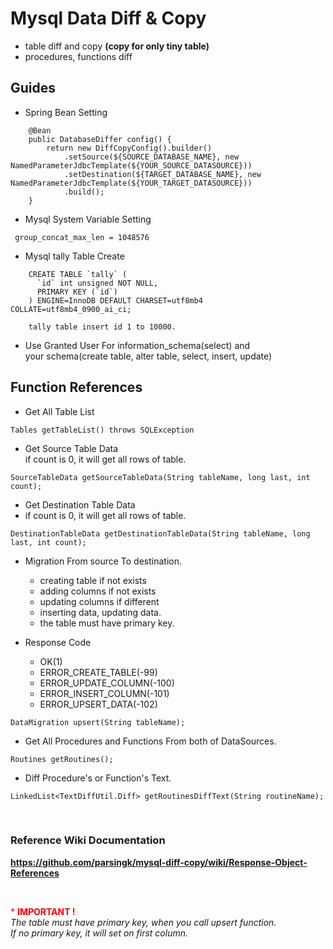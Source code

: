 # Mysql Data Diff & Copy

* table diff and copy **(copy for only tiny table)**
* procedures, functions diff   



## Guides


* Spring Bean Setting
``` 
    @Bean
    public DatabaseDiffer config() {    
        return new DiffCopyConfig().builder()
            .setSource(${SOURCE_DATABASE_NAME}, new NamedParameterJdbcTemplate(${YOUR_SOURCE_DATASOURCE}))
            .setDestination(${TARGET_DATABASE_NAME}, new NamedParameterJdbcTemplate(${YOUR_TARGET_DATASOURCE}))
            .build();
    }
``` 
    
    
* Mysql System Variable Setting
```   
 group_concat_max_len = 1048576
```   
 
* Mysql tally Table Create
``` 
    CREATE TABLE `tally` (
      `id` int unsigned NOT NULL,
      PRIMARY KEY (`id`)
    ) ENGINE=InnoDB DEFAULT CHARSET=utf8mb4 COLLATE=utf8mb4_0900_ai_ci;

    tally table insert id 1 to 10000.
``` 
* Use Granted User For information_schema(select) and   
your schema(create table, alter table, select, insert, update)


## Function References


* Get All Table List
```   
Tables getTableList() throws SQLException
```

* Get Source Table Data  
if count is 0, it will get all rows of table.
```  
SourceTableData getSourceTableData(String tableName, long last, int count);
```


* Get Destination Table Data   
* if count is 0, it will get all rows of table.
```
DestinationTableData getDestinationTableData(String tableName, long last, int count);
```

- Migration From source To destination.    
  - creating table if not exists    
  - adding columns if not exists   
  - updating columns if different
  - inserting data, updating data.   
  - the table must have primary key.   

- Response Code   
  - OK(1)   
  - ERROR_CREATE_TABLE(-99)  
  - ERROR_UPDATE_COLUMN(-100)  
  - ERROR_INSERT_COLUMN(-101)  
  - ERROR_UPSERT_DATA(-102)    
```
DataMigration upsert(String tableName);
```

* Get All Procedures and Functions From both of DataSources.
```
Routines getRoutines();
```    

* Diff Procedure's or Function's Text.
```
LinkedList<TextDiffUtil.Diff> getRoutinesDiffText(String routineName);
```
<br>

### Reference Wiki Documentation
**https://github.com/parsingk/mysql-diff-copy/wiki/Response-Object-References**

<br>

<span style="color:red">* **IMPORTANT !**</span>   
*The table must have primary key, when you call upsert function.*  
*If no primary key, it will set on first column.*

